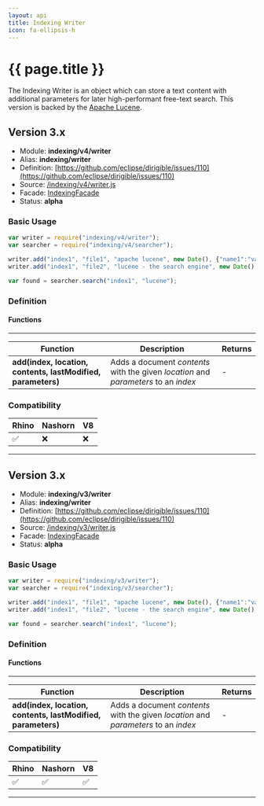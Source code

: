 ```yaml
---
layout: api
title: Indexing Writer
icon: fa-ellipsis-h
---
```


{{ page.title }}
===

The Indexing Writer is an object which can store a text content with additional parameters for later high-performant free-text search. This version is backed by the [Apache Lucene](http://lucene.apache.org/).

Version 3.x
---

- Module: **indexing/v4/writer**
- Alias: **indexing/writer**
- Definition: [https://github.com/eclipse/dirigible/issues/110](https://github.com/eclipse/dirigible/issues/110)
- Source: [/indexing/v4/writer.js](https://github.com/dirigiblelabs/api-indexing/blob/master/indexing/v4/writer.js)
- Facade: [IndexingFacade](https://github.com/eclipse/dirigible/blob/master/api/api-facade/api-indexing/src/main/java/org/eclipse/dirigible/api/v3/indexing/IndexingFacade.java)
- Status: **alpha**

### Basic Usage

```javascript
var writer = require("indexing/v4/writer");
var searcher = require("indexing/v4/searcher");

writer.add("index1", "file1", "apache lucene", new Date(), {"name1":"value1"});
writer.add("index1", "file2", "lucene - the search engine", new Date(), {"name2":"value2"});

var found = searcher.search("index1", "lucene");
```

### Definition

#### Functions

---

Function     | Description | Returns
------------ | ----------- | --------
**add(index, location, contents, lastModified, parameters)**   | Adds a document *contents* with the given *location* and *parameters* to an *index* | -


### Compatibility

Rhino | Nashorn | V8
----- | ------- | --------
 ✅  | ❌  | ❌
 
 ---
 
Version 3.x
---

- Module: **indexing/v3/writer**
- Alias: **indexing/writer**
- Definition: [https://github.com/eclipse/dirigible/issues/110](https://github.com/eclipse/dirigible/issues/110)
- Source: [/indexing/v3/writer.js](https://github.com/dirigiblelabs/api-v3-indexing/blob/master/indexing/v3/writer.js)
- Facade: [IndexingFacade](https://github.com/eclipse/dirigible/blob/master/api/api-facade/api-indexing/src/main/java/org/eclipse/dirigible/api/v3/indexing/IndexingFacade.java)
- Status: **alpha**


### Basic Usage

```javascript
var writer = require("indexing/v3/writer");
var searcher = require("indexing/v3/searcher");

writer.add("index1", "file1", "apache lucene", new Date(), {"name1":"value1"});
writer.add("index1", "file2", "lucene - the search engine", new Date(), {"name2":"value2"});

var found = searcher.search("index1", "lucene");
```

### Definition

#### Functions

---

Function     | Description | Returns
------------ | ----------- | --------
**add(index, location, contents, lastModified, parameters)**   | Adds a document *contents* with the given *location* and *parameters* to an *index* | -


### Compatibility

Rhino | Nashorn | V8
----- | ------- | --------
 ✅  | ✅  | ✅
 
 ---

